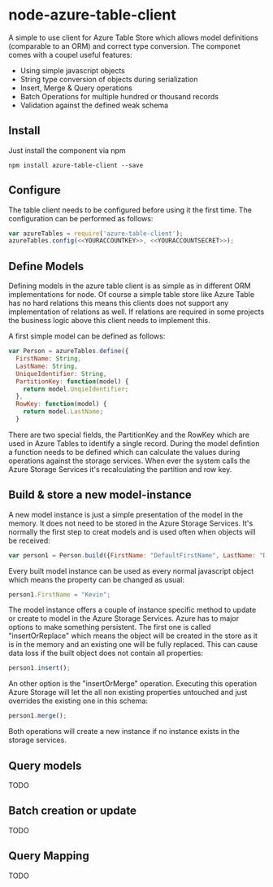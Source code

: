 # node-azure-table-client
A simple to use client for Azure Table Store which allows model definitions (comparable to an ORM) and correct type conversion. The componet comes with a coupel useful features:

* Using simple javascript objects
* String type conversion of objects during serialization 
* Insert, Merge & Query operations
* Batch Operations for multiple hundred or thousand records
* Validation against the defined weak schema

## Install 
Just install the component via npm

```
npm install azure-table-client --save
```

## Configure
The table client needs to be configured before using it the first time. The configuration can be performed as follows:

```javascript
var azureTables = require('azure-table-client');
azureTables.config(<<YOURACCOUNTKEY>>, <<YOURACCOUNTSECRET>>);
```

## Define Models 
Defining models in the azure table client is as simple as in different ORM implementations for node. Of course a simple table store like Azure Table has no hard relations this means this clients does not support any implementation of relations as well. If relations are required in some projects the business logic above this client needs to implement this. 

A first simple model can be defined as follows: 

```javascript 
var Person = azureTables.define({
  FirstName: String,
  LastName: String,
  UniqueIdentifier: String,
  PartitionKey: function(model) {
    return model.UnqieIdentifier;
  },
  RowKey: function(model) {
    return model.LastName;
  }
```

There are two special fields, the PartitionKey and the RowKey which are used in Azure Tables to identify a single record. During the model defintion a function needs to be defined which can calculate the values during operations against the storage services. When ever the system calls the Azure Storage Services it's recalculating the partition and row key.

## Build & store a new model-instance
A new model instance is just a simple presentation of the model in the memory. It does not need to be stored in the Azure Storage Services. It's normally the first step to creat models and is used often when objects will be received:

```javascript
var person1 = Person.build({FirstName: "DefaultFirstName", LastName: "DefaultLastName"});
```

Every built model instance can be used as every normal javascript object which means the property can be changed as usual:

```javascript
person1.FirstName = "Kevin";
```

The model instance offers a couple of instance specific method to update or create to model in the Azure Storage Services. Azure has to major options to make something persistent. The first one is called "insertOrReplace" which means the object will be created in the store as it is in the memory and an existing one will be fully replaced. This can cause data loss if the built object does not contain all properties:

```javascript
person1.insert();
```

An other option is the "insertOrMerge" operation. Executing this operation Azure Storage will let the all non existing properties untouched and just overrides the existing one in this schema: 

```javascript
person1.merge();
```

Both operations will create a new instance if no instance exists in the storage services. 

## Query models 

TODO

## Batch creation or update

TODO 

## Query Mapping

TODO


